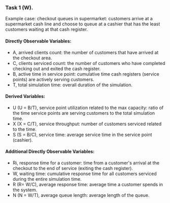 ### Task 1 (W). ###

Example case: checkout queues in supermarket: customers arrive at a supermarket cash line and choose to queue at a
cashier that has the least customers waiting at that cash register.

#### Directly Observable Variables: ####

* A, arrived clients count: the number of customers that have arrived at the checkout area.
* C, clients serviced count: the number of customers who have completed checking out and exited the cash register.
* B, active time in service point: cumulative time cash registers (service points) are actively serving customers.
* T, total simulation time: overall duration of the simulation.

#### Derived Variables: ####

* U (U = B/T), service point utilization related to the max capacity: ratio of the time service points are serving
  customers to the total simulation time.
* X (X = C/T), service throughput: number of customers serviced related to the time.
* S (S = B/C), service time: average service time in the service point (cashier).

#### Additional Directly Observable Variables: ####

* Ri, response time for a customer: time from a customer's arrival at the checkout to the end of service (exiting the
  cash register).
* W, waiting time: cumulative response time for all customers serviced during the entire simulation time.
* R (R= W/C), average response time: average time a customer spends in the system.
* N (N = W/T), average queue length: average length of the queue.

